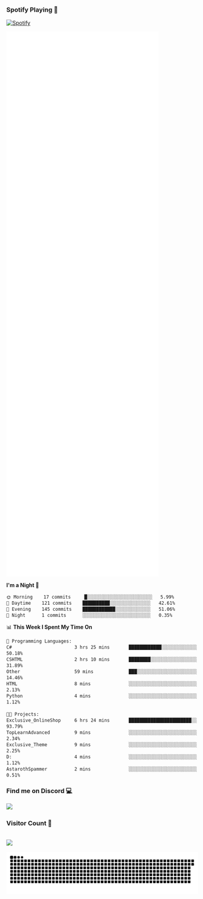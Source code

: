 ### Spotify Playing 🎵
[![Spotify](https://spotify-livestats-callme-milad.vercel.app/api/spotify)](https://open.spotify.com/user/314mrt6dxn5cqoxklh3thbwlr6by)

<img align="center" src="/github-metrics.svg" alt="Metrics" width="400">

<!--START_SECTION:waka-->
**I'm a Night 🦉** 

```text
🌞 Morning    17 commits     █░░░░░░░░░░░░░░░░░░░░░░░░   5.99% 
🌆 Daytime    121 commits    ██████████░░░░░░░░░░░░░░░   42.61% 
🌃 Evening    145 commits    ████████████░░░░░░░░░░░░░   51.06% 
🌙 Night      1 commits      ░░░░░░░░░░░░░░░░░░░░░░░░░   0.35%

```


📊 **This Week I Spent My Time On** 

```text
💬 Programming Languages: 
C#                       3 hrs 25 mins       ████████████░░░░░░░░░░░░░   50.18% 
CSHTML                   2 hrs 10 mins       ████████░░░░░░░░░░░░░░░░░   31.89% 
Other                    59 mins             ███░░░░░░░░░░░░░░░░░░░░░░   14.46% 
HTML                     8 mins              ░░░░░░░░░░░░░░░░░░░░░░░░░   2.13% 
Python                   4 mins              ░░░░░░░░░░░░░░░░░░░░░░░░░   1.12%

🐱‍💻 Projects: 
Exclusive_OnlineShop     6 hrs 24 mins       ███████████████████████░░   93.79% 
TopLearnAdvanced         9 mins              ░░░░░░░░░░░░░░░░░░░░░░░░░   2.34% 
Exclusive_Theme          9 mins              ░░░░░░░░░░░░░░░░░░░░░░░░░   2.25% 
D:                       4 mins              ░░░░░░░░░░░░░░░░░░░░░░░░░   1.12% 
AstarothSpammer          2 mins              ░░░░░░░░░░░░░░░░░░░░░░░░░   0.51%

```


<!--END_SECTION:waka-->

### Find me on Discord 💻
<a href="https://discord.gg/pQVcABAxAy" rel="nofollow"> 
  <img src="https://discord.c99.nl/widget/theme-3/977957889358573609.png" data-canonical-src="https://discord.c99.nl/widget/theme-3/977957889358573609.png" style="max-width: 100%;"></a>

### Visitor Count 🔢
<p align="left"> 
  <br>
  <img src="https://profile-counter.glitch.me/callme-devil/count.svg" />
</p>

<img src="https://github.com/callme-devil/callme-devil/blob/output/github-contribution-grid-snake.svg" alt="snake" style="max-width: 100%;">
